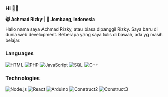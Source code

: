 ### Hi 👋🏼

**😸 Achmad Rizky** | **📍 Jombang, Indonesia**

Hallo nama saya Achmad Rizky, atau biasa dipanggil Rizky. Saya baru di dunia web development.
Beberapa yang saya tulis di bawah, ada yg masih belajar.

### Languages

![HTML](https://img.shields.io/badge/-HTML-000?&logo=HTML)
![PHP](https://img.shields.io/badge/-PHP-000?&logo=PHP)
![JavaScript](https://img.shields.io/badge/-JavaScript-000?&logo=JavaScript)
![SQL](https://img.shields.io/badge/-SQL-000?&logo=MySQL)
![C++](https://img.shields.io/badge/-C++-000?&logo=C++)

### Technologies

![Node.js](https://img.shields.io/badge/-Node.js-000?&logo=node.js)
![React](https://img.shields.io/badge/-React-000?&logo=React)
![Arduino](https://img.shields.io/badge/-Arduino-000?&logo=Arduino)
![Construct2](https://img.shields.io/badge/-Construct2-000?&logo=Construct2)
![Construct3](https://img.shields.io/badge/-Construct3-000?&logo=Construct3)
